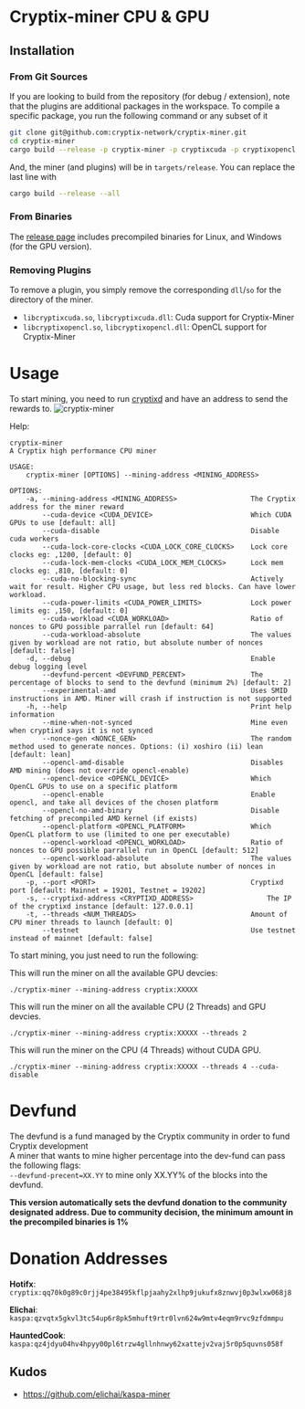 # Cryptix-miner CPU & GPU

## Installation
### From Git Sources

If you are looking to build from the repository (for debug / extension), note that the plugins are additional
packages in the workspace. To compile a specific package, you run the following command or any subset of it

```sh
git clone git@github.com:cryptix-network/cryptix-miner.git
cd cryptix-miner
cargo build --release -p cryptix-miner -p cryptixcuda -p cryptixopencl
```
And, the miner (and plugins) will be in `targets/release`. You can replace the last line with
```sh
cargo build --release --all
```

### From Binaries
The [release page](https://github.com/cryptix-network/cryptix-miner/releases) includes precompiled binaries for Linux, and Windows (for the GPU version).

### Removing Plugins
To remove a plugin, you simply remove the corresponding `dll`/`so` for the directory of the miner. 

* `libcryptixcuda.so`, `libcryptixcuda.dll`: Cuda support for Cryptix-Miner
* `libcryptixopencl.so`, `libcryptixopencl.dll`: OpenCL support for Cryptix-Miner

# Usage
To start mining, you need to run [cryptixd](https://github.com/cryptix-network/rusty-cryptix) and have an address to send the rewards to.
![cryptix-miner](https://github.com/user-attachments/assets/912d2770-8b90-4e43-bdc2-101799c47e3f)

Help:
```
cryptix-miner 
A Cryptix high performance CPU miner

USAGE:
    cryptix-miner [OPTIONS] --mining-address <MINING_ADDRESS>

OPTIONS:
    -a, --mining-address <MINING_ADDRESS>                  The Cryptix address for the miner reward
        --cuda-device <CUDA_DEVICE>                        Which CUDA GPUs to use [default: all]
        --cuda-disable                                     Disable cuda workers
        --cuda-lock-core-clocks <CUDA_LOCK_CORE_CLOCKS>    Lock core clocks eg: ,1200, [default: 0]
        --cuda-lock-mem-clocks <CUDA_LOCK_MEM_CLOCKS>      Lock mem clocks eg: ,810, [default: 0]
        --cuda-no-blocking-sync                            Actively wait for result. Higher CPU usage, but less red blocks. Can have lower workload.
        --cuda-power-limits <CUDA_POWER_LIMITS>            Lock power limits eg: ,150, [default: 0]
        --cuda-workload <CUDA_WORKLOAD>                    Ratio of nonces to GPU possible parrallel run [default: 64]
        --cuda-workload-absolute                           The values given by workload are not ratio, but absolute number of nonces [default: false]
    -d, --debug                                            Enable debug logging level
        --devfund-percent <DEVFUND_PERCENT>                The percentage of blocks to send to the devfund (minimum 2%) [default: 2]
        --experimental-amd                                 Uses SMID instructions in AMD. Miner will crash if instruction is not supported
    -h, --help                                             Print help information
        --mine-when-not-synced                             Mine even when cryptixd says it is not synced
        --nonce-gen <NONCE_GEN>                            The random method used to generate nonces. Options: (i) xoshiro (ii) lean [default: lean]
        --opencl-amd-disable                               Disables AMD mining (does not override opencl-enable)
        --opencl-device <OPENCL_DEVICE>                    Which OpenCL GPUs to use on a specific platform
        --opencl-enable                                    Enable opencl, and take all devices of the chosen platform
        --opencl-no-amd-binary                             Disable fetching of precompiled AMD kernel (if exists)
        --opencl-platform <OPENCL_PLATFORM>                Which OpenCL platform to use (limited to one per executable)
        --opencl-workload <OPENCL_WORKLOAD>                Ratio of nonces to GPU possible parrallel run in OpenCL [default: 512]
        --opencl-workload-absolute                         The values given by workload are not ratio, but absolute number of nonces in OpenCL [default: false]
    -p, --port <PORT>                                      Cryptixd port [default: Mainnet = 19201, Testnet = 19202]
    -s, --cryptixd-address <CRYPTIXD_ADDRESS>                  The IP of the cryptixd instance [default: 127.0.0.1]
    -t, --threads <NUM_THREADS>                            Amount of CPU miner threads to launch [default: 0]
        --testnet                                          Use testnet instead of mainnet [default: false]
```

To start mining, you just need to run the following:

This will run the miner on all the available GPU devcies:

`./cryptix-miner --mining-address cryptix:XXXXX`

This will run the miner on all the available CPU (2 Threads) and GPU devcies.

`./cryptix-miner --mining-address cryptix:XXXXX --threads 2`

This will run the miner on the CPU (4 Threads) without CUDA GPU.

`./cryptix-miner --mining-address cryptix:XXXXX --threads 4 --cuda-disable`


# Devfund

The devfund is a fund managed by the Cryptix community in order to fund Cryptix development <br>
A miner that wants to mine higher percentage into the dev-fund can pass the following flags: <br>
`--devfund-precent=XX.YY` to mine only XX.YY% of the blocks into the devfund.

**This version automatically sets the devfund donation to the community designated address. 
Due to community decision, the minimum amount in the precompiled binaries is 1%**

# Donation Addresses
**Hotifx**: `cryptix:qq70k0g89c0rjj4pe38495kflpjaahy2xlhp9jukufx8znwvj0p3wlxw068j8`

**Elichai**: `kaspa:qzvqtx5gkvl3tc54up6r8pk5mhuft9rtr0lvn624w9mtv4eqm9rvc9zfdmmpu`

**HauntedCook**: `kaspa:qz4jdyu04hv4hpyy00pl6trzw4gllnhnwy62xattejv2vaj5r0p5quvns058f`

## Kudos

- https://github.com/elichai/kaspa-miner
